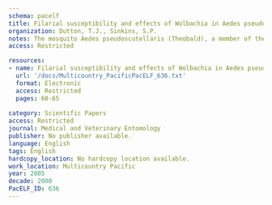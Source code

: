 ```yaml
---
schema: pacelf
title: Filarial susceptibility and effects of Wolbachia in Aedes pseudoscutellaris mosquitoes
organization: Dutton, T.J., Sinkins, S.P.
notes: The mosquito Aedes pseudoscutellaris (Theobald), a member of the Aedes (Stegomyia) scutellaris complex (Diptera  Culicidae), is an important vector of subperiodic Wuchereria bancrofti (Cobbold) (Spirurida  Onchocercidae), causing human lymphatic filariasis, on South Pacific islands. Maternal inheritance of filarial susceptibility in the complex has previously been asserted, and larval tetracycline treatment reduced susceptibility; the maternally inherited Wolbachia in these mosquitoes were suggested to be responsible. To investigate the relationship of these two factors, we eliminated Wolbachia from a strain of Ae. pseudoscutellaris by tetracycline treatment, and tested filarial susceptibility of the adult female mosquitoes using Brugia pahangi (Edeson & Buckley). Filarial susceptibility was not significantly different in Wolbachia-free and infected lines of Ae. pseudoscutellaris, suggesting that the Wolbachia in these mosquitoes do not influence vector competence. Crosses between Wolbachia-infected males and uninfected females of Ae. pseudoscutellaris showed cytoplasmic incompatibility (CI), i.e. no eggs hatched, unaffected by larval crowding or restricted nutrient availability, whereas these factors are known to affect CI in Drosophila simulans. Reciprocal crosses between Ae. pseudoscutellaris and Ae. katherinensis Woodhill produced no progeny, even when both parents were Wolbachia-free, suggesting that nuclear factors are responsible for this interspecific sterility.
access: Restricted

resources:
- name: Filarial susceptibility and effects of Wolbachia in Aedes pseudoscutellaris mosquitoes
  url: '/docs/Multicountry_PacificPacELF_636.txt'
  format: Electronic
  access: Restricted
  pages: 60-65
 
category: Scientific Papers
access: Restricted
journal: Medical and Veterinary Entomology
publisher: No publisher available. 
language: English 
tags: English 
hardcopy_location: No hardcopy location available.
work_location: Multicountry Pacific
year: 2005
decade: 2000
PacELF_ID: 636
---
```

